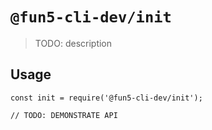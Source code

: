 # `@fun5-cli-dev/init`

> TODO: description

## Usage

```
const init = require('@fun5-cli-dev/init');

// TODO: DEMONSTRATE API
```
